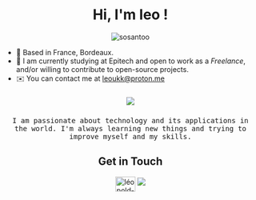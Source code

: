 <h1 align="center">Hi, I'm leo !</h1>
<p align="center">
  <img src="https://komarev.com/ghpvc/?username=sgLeopold&label=Profile%20views&color=blueviolet&style=flat" alt="sosantoo"/>
</p>

- 📍 Based in France, Bordeaux. <br/>
- 🏫 I am currently studying at Epitech and open to work as a *Freelance*, and/or willing to contribute to open-source projects.
- ✉️ You can contact me at [leoukk@proton.me](mailto:leoukk@proton.me)

###

<p align="center">
  <img src="https://github-readme-stats.vercel.app/api?username=sgLeopold&show_icons=true&hide_border=true&theme=radical" />
  </p>
  
###
  
  <p align="center">
  <samp>
  I am passionate about technology and its applications in the world. I'm always learning new things and trying to improve myself and my skills.
  </samp>
<h2 align="center">Get in Touch</h2>
<p align="center">
    <a href="https://www.linkedin.com/in/léopold-sallan-3601011a9" target="blank"><img align="center" src="https://raw.githubusercontent.com/rahuldkjain/github-profile-readme-generator/master/src/images/icons/Social/linked-in-alt.svg" alt="léopold-sallan-3601011a9" height="30" width="40" /></a>
  <a href="https://mywebsite.com"><img src="https://img.shields.io/badge/-incomingwebsite.com-3423A6?style=flat-square&logo=Google-Chrome&logoColor=white"/></a>

  
